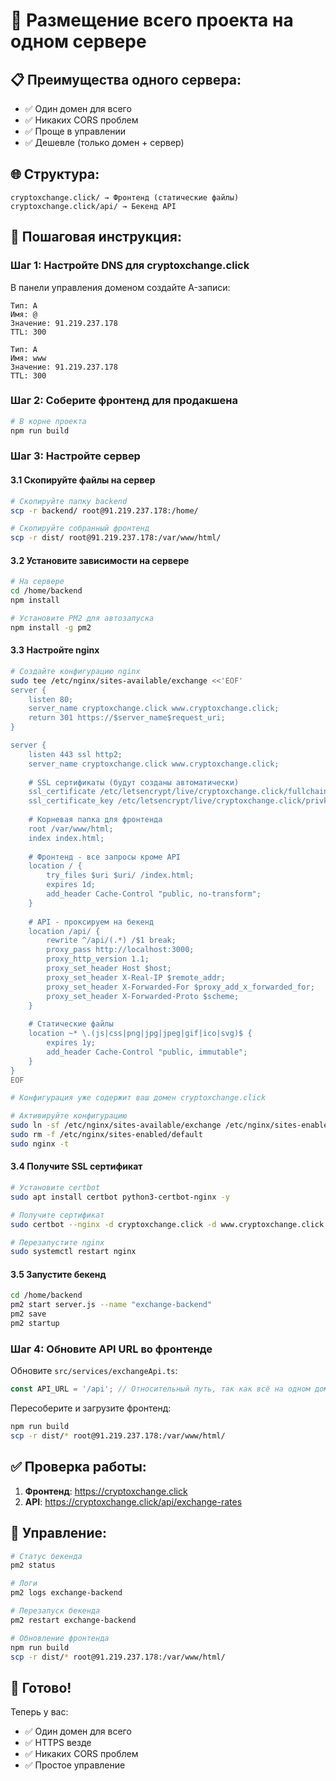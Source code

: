 # 🚀 Размещение всего проекта на одном сервере

## 📋 Преимущества одного сервера:
- ✅ Один домен для всего
- ✅ Никаких CORS проблем
- ✅ Проще в управлении
- ✅ Дешевле (только домен + сервер)

## 🌐 Структура:
```
cryptoxchange.click/ → Фронтенд (статические файлы)
cryptoxchange.click/api/ → Бекенд API
```

## 📝 Пошаговая инструкция:

### Шаг 1: Настройте DNS для cryptoxchange.click
В панели управления доменом создайте A-записи:
```
Тип: A
Имя: @ 
Значение: 91.219.237.178
TTL: 300

Тип: A
Имя: www
Значение: 91.219.237.178
TTL: 300
```

### Шаг 2: Соберите фронтенд для продакшена
```bash
# В корне проекта
npm run build
```

### Шаг 3: Настройте сервер

#### 3.1 Скопируйте файлы на сервер
```bash
# Скопируйте папку backend
scp -r backend/ root@91.219.237.178:/home/

# Скопируйте собранный фронтенд
scp -r dist/ root@91.219.237.178:/var/www/html/
```

#### 3.2 Установите зависимости на сервере
```bash
# На сервере
cd /home/backend
npm install

# Установите PM2 для автозапуска
npm install -g pm2
```

#### 3.3 Настройте nginx
```bash
# Создайте конфигурацию nginx
sudo tee /etc/nginx/sites-available/exchange <<'EOF'
server {
    listen 80;
    server_name cryptoxchange.click www.cryptoxchange.click;
    return 301 https://$server_name$request_uri;
}

server {
    listen 443 ssl http2;
    server_name cryptoxchange.click www.cryptoxchange.click;
    
    # SSL сертификаты (будут созданы автоматически)
    ssl_certificate /etc/letsencrypt/live/cryptoxchange.click/fullchain.pem;
    ssl_certificate_key /etc/letsencrypt/live/cryptoxchange.click/privkey.pem;
    
    # Корневая папка для фронтенда
    root /var/www/html;
    index index.html;
    
    # Фронтенд - все запросы кроме API
    location / {
        try_files $uri $uri/ /index.html;
        expires 1d;
        add_header Cache-Control "public, no-transform";
    }
    
    # API - проксируем на бекенд
    location /api/ {
        rewrite ^/api/(.*) /$1 break;
        proxy_pass http://localhost:3000;
        proxy_http_version 1.1;
        proxy_set_header Host $host;
        proxy_set_header X-Real-IP $remote_addr;
        proxy_set_header X-Forwarded-For $proxy_add_x_forwarded_for;
        proxy_set_header X-Forwarded-Proto $scheme;
    }
    
    # Статические файлы
    location ~* \.(js|css|png|jpg|jpeg|gif|ico|svg)$ {
        expires 1y;
        add_header Cache-Control "public, immutable";
    }
}
EOF

# Конфигурация уже содержит ваш домен cryptoxchange.click

# Активируйте конфигурацию
sudo ln -sf /etc/nginx/sites-available/exchange /etc/nginx/sites-enabled/
sudo rm -f /etc/nginx/sites-enabled/default
sudo nginx -t
```

#### 3.4 Получите SSL сертификат
```bash
# Установите certbot
sudo apt install certbot python3-certbot-nginx -y

# Получите сертификат
sudo certbot --nginx -d cryptoxchange.click -d www.cryptoxchange.click

# Перезапустите nginx
sudo systemctl restart nginx
```

#### 3.5 Запустите бекенд
```bash
cd /home/backend
pm2 start server.js --name "exchange-backend"
pm2 save
pm2 startup
```

### Шаг 4: Обновите API URL во фронтенде

Обновите `src/services/exchangeApi.ts`:
```typescript
const API_URL = '/api'; // Относительный путь, так как всё на одном домене
```

Пересоберите и загрузите фронтенд:
```bash
npm run build
scp -r dist/* root@91.219.237.178:/var/www/html/
```

## ✅ Проверка работы:

1. **Фронтенд**: https://cryptoxchange.click
2. **API**: https://cryptoxchange.click/api/exchange-rates

## 🔧 Управление:

```bash
# Статус бекенда
pm2 status

# Логи
pm2 logs exchange-backend

# Перезапуск бекенда
pm2 restart exchange-backend

# Обновление фронтенда
npm run build
scp -r dist/* root@91.219.237.178:/var/www/html/
```

## 🎉 Готово!

Теперь у вас:
- ✅ Один домен для всего
- ✅ HTTPS везде
- ✅ Никаких CORS проблем
- ✅ Простое управление 